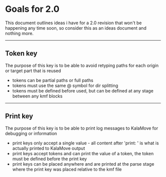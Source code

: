 # Goals for 2.0

This document outlines ideas i have for a 2.0 revision that won't be happening any time soon, so consider this as an ideas document and nothing more.

---

## Token key

The purpose of this key is to be able to avoid retyping paths for each origin or target part that is reused

- tokens can be partial paths or full paths
- tokens must use the same @ symbol for dir splitting
- tokens must be defined before used, but can be defined at any stage between any kmf blocks

---

## Print key

The purpose of this key is to be able to print log messages to KalaMove for debugging or information

- print keys only accept a single value - all content after 'print: ' is what is actually printed to KalaMove output
- print keys accept tokens and can print the value of a token, the token must be defined before the print key
- print keys can be placed anywhere and are printed at the parse stage where the print key was placed relative to the kmf file